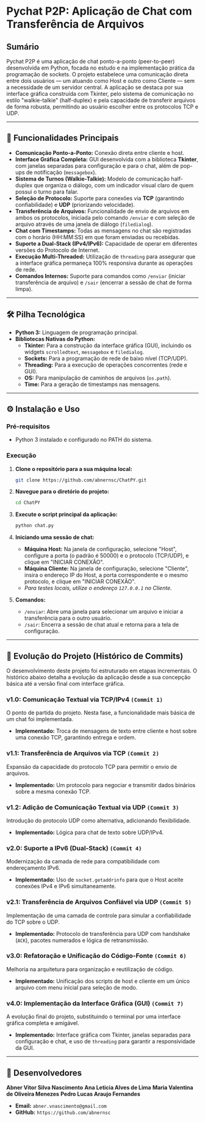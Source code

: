 # Pychat P2P: Aplicação de Chat com Transferência de Arquivos

## Sumário

Pychat P2P é uma aplicação de chat ponto-a-ponto (peer-to-peer) desenvolvida em Python, focada no estudo e na implementação prática da programação de sockets. O projeto estabelece uma comunicação direta entre dois usuários — um atuando como Host e outro como Cliente — sem a necessidade de um servidor central. A aplicação se destaca por sua interface gráfica construída com Tkinter, pelo sistema de comunicação no estilo "walkie-talkie" (half-duplex) e pela capacidade de transferir arquivos de forma robusta, permitindo ao usuário escolher entre os protocolos TCP e UDP.

---

## 🚀 Funcionalidades Principais

* **Comunicação Ponto-a-Ponto:** Conexão direta entre cliente e host.
* **Interface Gráfica Completa:** GUI desenvolvida com a biblioteca **Tkinter**, com janelas separadas para configuração e para o chat, além de pop-ups de notificação (`messagebox`).
* **Sistema de Turnos (Walkie-Talkie):** Modelo de comunicação half-duplex que organiza o diálogo, com um indicador visual claro de quem possui o turno para falar.
* **Seleção de Protocolo:** Suporte para conexões via **TCP** (garantindo confiabilidade) e **UDP** (priorizando velocidade).
* **Transferência de Arquivos:** Funcionalidade de envio de arquivos em ambos os protocolos, iniciada pelo comando `/enviar` e com seleção de arquivo através de uma janela de diálogo (`filedialog`).
* **Chat com Timestamps:** Todas as mensagens no chat são registradas com o horário (HH:MM:SS) em que foram enviadas ou recebidas.
* **Suporte a Dual-Stack (IPv4/IPv6):** Capacidade de operar em diferentes versões do Protocolo de Internet.
* **Execução Multi-Threaded:** Utilização de `threading` para assegurar que a interface gráfica permaneça 100% responsiva durante as operações de rede.
* **Comandos Internos:** Suporte para comandos como `/enviar` (iniciar transferência de arquivo) e `/sair` (encerrar a sessão de chat de forma limpa).

---

## 🛠️ Pilha Tecnológica

* **Python 3:** Linguagem de programação principal.
* **Bibliotecas Nativas do Python:**
    * **Tkinter:** Para a construção da interface gráfica (GUI), incluindo os widgets `scrolledtext`, `messagebox` e `filedialog`.
    * **Sockets:** Para a programação de rede de baixo nível (TCP/UDP).
    * **Threading:** Para a execução de operações concorrentes (rede e GUI).
    * **OS:** Para manipulação de caminhos de arquivos (`os.path`).
    * **Time:** Para a geração de timestamps nas mensagens.

---

## ⚙️ Instalação e Uso

### Pré-requisitos

* Python 3 instalado e configurado no PATH do sistema.

### Execução

1.  **Clone o repositório para a sua máquina local:**
    ```bash
    git clone https://github.com/abnernsc/ChatPY.git
    ```

2.  **Navegue para o diretório do projeto:**
    ```bash
    cd ChatPY
    ```

3.  **Execute o script principal da aplicação:**
    ```bash
    python chat.py
    ```

4.  **Iniciando uma sessão de chat:**
    * **Máquina Host:** Na janela de configuração, selecione "Host", configure a porta (o padrão é 50000) e o protocolo (TCP/UDP), e clique em "INICIAR CONEXÃO".
    * **Máquina Cliente:** Na janela de configuração, selecione "Cliente", insira o endereço IP do Host, a porta correspondente e o mesmo protocolo, e clique em "INICIAR CONEXÃO".
    * *Para testes locais, utilize o endereço `127.0.0.1` no Cliente.*

5.  **Comandos:**
    * `/enviar`: Abre uma janela para selecionar um arquivo e iniciar a transferência para o outro usuário.
    * `/sair`: Encerra a sessão de chat atual e retorna para a tela de configuração.

---

## 📖 Evolução do Projeto (Histórico de Commits)

O desenvolvimento deste projeto foi estruturado em etapas incrementais. O histórico abaixo detalha a evolução da aplicação desde a sua concepção básica até a versão final com interface gráfica.

### v1.0: Comunicação Textual via TCP/IPv4 `(Commit 1)`
O ponto de partida do projeto. Nesta fase, a funcionalidade mais básica de um chat foi implementada.

* **Implementado:** Troca de mensagens de texto entre cliente e host sobre uma conexão TCP, garantindo entrega e ordem.

### v1.1: Transferência de Arquivos via TCP `(Commit 2)`
Expansão da capacidade do protocolo TCP para permitir o envio de arquivos.

* **Implementado:** Um protocolo para negociar e transmitir dados binários sobre a mesma conexão TCP.

### v1.2: Adição de Comunicação Textual via UDP `(Commit 3)`
Introdução do protocolo UDP como alternativa, adicionando flexibilidade.

* **Implementado:** Lógica para chat de texto sobre UDP/IPv4.

### v2.0: Suporte a IPv6 (Dual-Stack) `(Commit 4)`
Modernização da camada de rede para compatibilidade com endereçamento IPv6.

* **Implementado:** Uso de `socket.getaddrinfo` para que o Host aceite conexões IPv4 e IPv6 simultaneamente.

### v2.1: Transferência de Arquivos Confiável via UDP `(Commit 5)`
Implementação de uma camada de controle para simular a confiabilidade do TCP sobre o UDP.

* **Implementado:** Protocolo de transferência para UDP com handshake (`ACK`), pacotes numerados e lógica de retransmissão.

### v3.0: Refatoração e Unificação do Código-Fonte `(Commit 6)`
Melhoria na arquitetura para organização e reutilização de código.

* **Implementado:** Unificação dos scripts de host e cliente em um único arquivo com menu inicial para seleção de modo.

### v4.0: Implementação da Interface Gráfica (GUI) `(Commit 7)`
A evolução final do projeto, substituindo o terminal por uma interface gráfica completa e amigável.

* **Implementado:** Interface gráfica com Tkinter, janelas separadas para configuração e chat, e uso de `threading` para garantir a responsividade da GUI.

---


## 👥 Desenvolvedores

**Abner Vitor Silva Nascimento**
**Ana Leticia Alves de Lima**
**Maria Valentina de Oliveira Menezes**
**Pedro Lucas Araujo Fernandes**


* **Email:** `abner.vnascimento@gmail.com`
* **GitHub:** `https://github.com/abnernsc`
